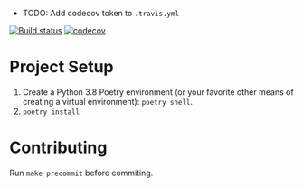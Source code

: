 
* TODO: Add codecov token to `.travis.yml`

[![Build status](https://travis-ci.com/{{cookiecutter.github_project_name}}.svg?branch=master)](https://travis-ci.com/{{cookiecutter.github_project_name}}?branch=master)
[![codecov](https://codecov.io/gh/{{cookiecutter.github_project_name}}/branch/master/graph/badge.svg)](https://codecov.io/gh/{{cookiecutter.github_project_name}})

# Project Setup

1. Create a Python 3.8 Poetry environment (or your favorite other means of creating a virtual environment): `poetry shell`.
2. `poetry install`

# Contributing

Run `make precommit` before commiting.
